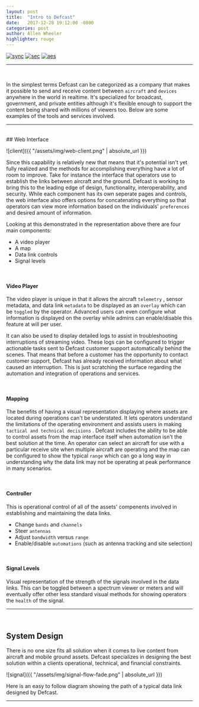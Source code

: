 ```yaml
---
layout: post
title:  "Intro to Defcast"
date:   2017-12-28 19:12:00 -0800
categories: post
author: Allen Wheeler
highlighter: rouge
---
```

[![sync](http://img.shields.io/badge/repository-synced-blue.svg)][sandbox-sync]
[![sec](https://img.shields.io/badge/pgp-secure-green.svg)][page-sec]
[![aes](https://img.shields.io/badge/cipher-sha256-orange.svg)][cipher]

[sandbox-sync]: https://defcast.github.io
[page-sec]: https://sks-keyservers.net/
[cipher]: https://en.wikipedia.org/wiki/Cipher

<hr>
<br>

In the simplest terms Defcast can be categorized as a company that makes it possible to send and receive content between `aircraft` and `devices` anywhere in the world in realtime. It's specialized for broadcast, government, and private entities although it's flexible enough to support the content being shared with millions of viewers too. Below are some examples of the tools and services involved. 

<hr>
<br>
## Web Interface

![client]({{ "/assets/img/web-client.png" | absolute_url }})

Since this capability is relatively new that means that it's potential isn't yet fully realized and the methods for accomplishing everything have a lot of room to improve. Take for instance the interface that operators use to establish the links between aircraft and the ground. Defcast is working to bring this to the leading edge of design, functionality, interoperability, and security. While each component has its own seperate pages and controls, the web interface also offers options for concatenating everything so that operators can view more information based on the individuals' `preferences` and desired amount of information.

Looking at this demonstrated in the representation above there are four main components:

- A video player
- A map
- Data link controls
- Signal levels

<br>

#### Video Player

The video player is unique in that it allows the aircraft `telemetry` ,  sensor metadata, and data link `metadata` to be displayed as an `overlay` which can be `toggled` by the operator. Advanced users can even configure what information is displayed on the overlay while admins can enable/disable this feature at will per user.

It can also be used to display detailed logs to assist in troubleshooting interruptions of streaming video. These logs can be configured to trigger actionable tasks sent to Defcast customer support automatically behind the scenes. That means that before a customer has the opportunity to contact customer support, Defcast has already received information about what caused an interruption. This is just scratching the surface regarding the automation and integration of operations and services.

<br>

#### Mapping

The benefits of having a visual representation displaying where assets are located during operations can't be understated. It lets operators understand the limitations of the operating environment and assists users in making `tactical and technical decisions` .  Defcast includes the ability to be able to control assets from the map interface itself when automation isn't the best solution at the time. An operator can select an aircraft for use with a particular receive site when multiple aircraft are operating and the map can be configured to show the typical `range` which can go a long way in understanding why the data link may not be operating at peak performance in many scenarios.

<br>

#### Controller

This is operational control of all of the assets' compenents involved in establishing and maintaining the data links.

- Change `bands` and `channels`
- Steer `antennas`
- Adjust `bandwidth` versus `range` 
- Enable/disable `automations` (such as antenna tracking and site selection)

<br>

#### Signal Levels

Visual representation of the strength of the signals involved in the data links. This can be toggled between a spectrum viewer or meters and will eventually offer other less standard visual methods for showing operators the `health` of the signal.

<hr>
<br>

## System Design

There is no one size fits all solution when it comes to live content from aircraft and mobile ground assets. Defcast specializes in designing the best solution within a clients operational, technical, and financial constraints. 

![signal]({{ "/assets/img/signal-flow-fade.png" | absolute_url }})

Here is an easy to follow diagram showing the path of a typical data link designed by Defcast.  

<hr>


